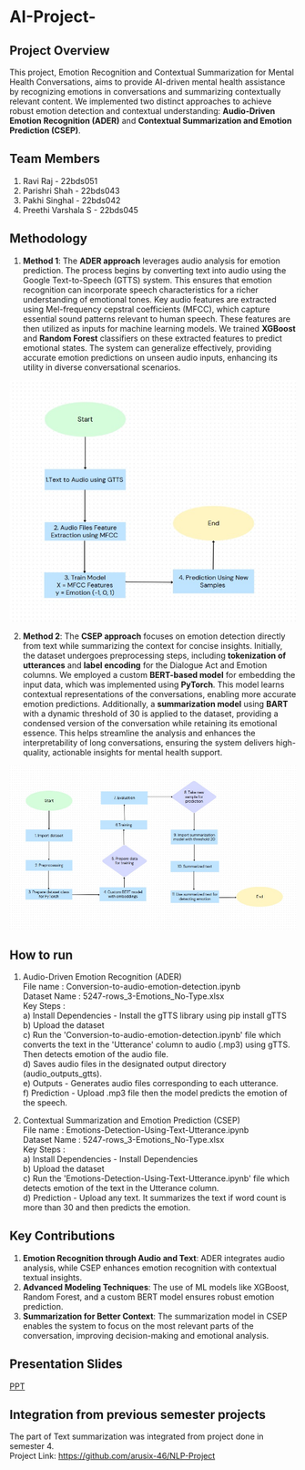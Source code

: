 # AI-Project-

## Project Overview

This project, Emotion Recognition and Contextual Summarization for Mental Health Conversations, aims to provide AI-driven mental health assistance by recognizing emotions in conversations and summarizing contextually relevant content. We implemented two distinct approaches to achieve robust emotion detection and contextual understanding: **Audio-Driven Emotion Recognition (ADER)** and **Contextual Summarization and Emotion Prediction (CSEP)**.

## Team Members
1. Ravi Raj - 22bds051
2. Parishri Shah - 22bds043
3. Pakhi Singhal - 22bds042
4. Preethi Varshala S - 22bds045


## Methodology

1. **Method 1**: The **ADER approach** leverages audio analysis for emotion prediction. The process begins by converting text into audio using the Google Text-to-Speech (GTTS) system. This ensures that emotion recognition can incorporate speech characteristics for a richer understanding of emotional tones.  Key audio features are extracted using Mel-frequency cepstral coefficients (MFCC), which capture essential sound patterns relevant to human speech. These features are then utilized as inputs for machine learning models. We trained **XGBoost** and **Random Forest** classifiers on these extracted features to predict emotional states. The system can generalize effectively, providing accurate emotion predictions on unseen audio inputs, enhancing its utility in diverse conversational scenarios.

![Flow diagram](images/flowchart-2.jpg)

2. **Method 2**: The **CSEP approach** focuses on emotion detection directly from text while summarizing the context for concise insights. Initially, the dataset undergoes preprocessing steps, including **tokenization of utterances** and **label encoding** for the Dialogue Act and Emotion columns. We employed a custom **BERT-based model** for embedding the input data, which was implemented using **PyTorch**. This model learns contextual representations of the conversations, enabling more accurate emotion predictions. Additionally, a **summarization model** using **BART** with a dynamic threshold of 30 is applied to the dataset, providing a condensed version of the conversation while retaining its emotional essence. This helps streamline the analysis and enhances the interpretability of long conversations, ensuring the system delivers high-quality, actionable insights for mental health support.


![Flow diagram](images/flowchart-1.jpg)



## How to run
1. Audio-Driven Emotion Recognition (ADER)<br />
File name : Conversion-to-audio-emotion-detection.ipynb<br />
Dataset Name : 5247-rows_3-Emotions_No-Type.xlsx<br />
Key Steps :<br />
a) Install Dependencies - Install the gTTS library using pip install gTTS<br />
b) Upload the dataset<br />
c) Run the 'Conversion-to-audio-emotion-detection.ipynb' file which converts the text in the 'Utterance' column to audio (.mp3) using gTTS. Then detects emotion of the audio file.<br />
d) Saves audio files in the designated output directory (audio_outputs_gtts).<br />
e) Outputs - Generates audio files corresponding to each utterance.<br />
f) Prediction - Upload .mp3 file then the model predicts the emotion of the speech.<br />

3. Contextual Summarization and Emotion Prediction (CSEP)<br />
File name : Emotions-Detection-Using-Text-Utterance.ipynb<br />
Dataset Name : 5247-rows_3-Emotions_No-Type.xlsx<br />
Key Steps :<br />
a) Install Dependencies - Install Dependencies<br />
b) Upload the dataset<br />
c) Run the 'Emotions-Detection-Using-Text-Utterance.ipynb' file which detects emotion of the text in the Utterance column.<br />
d) Prediction - Upload any text. It summarizes the text if word count is more than 30 and then predicts the emotion.<br />


## Key Contributions

1. **Emotion Recognition through Audio and Text**: ADER integrates audio analysis, while CSEP enhances emotion recognition with contextual textual insights.
2. **Advanced Modeling Techniques**: The use of ML models like XGBoost, Random Forest, and a custom BERT model ensures robust emotion prediction.
3. **Summarization for Better Context**: The summarization model in CSEP enables the system to focus on the most relevant parts of the conversation, improving decision-making and emotional analysis.


## Presentation Slides
[PPT](AI_Project_Presentation.pptx) 

## Integration from previous semester projects
The part of Text summarization was integrated from project done in semester 4. <br />
Project Link:  https://github.com/arusix-46/NLP-Project
